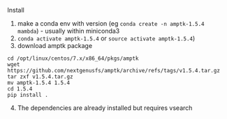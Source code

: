 Install
1. make a conda env with version (eg `conda create -n amptk-1.5.4 mambda`) - usually within miniconda3
2. `conda activate amptk-1.5.4` or `source activate amptk-1.5.4`)
3. download amptk package
```
cd /opt/linux/centos/7.x/x86_64/pkgs/amptk
wget https://github.com/nextgenusfs/amptk/archive/refs/tags/v1.5.4.tar.gz
tar zxf v1.5.4.tar.gz
mv amptk-1.5.4 1.5.4
cd 1.5.4
pip install .
```
4. The dependencies are already installed but requires vsearch
